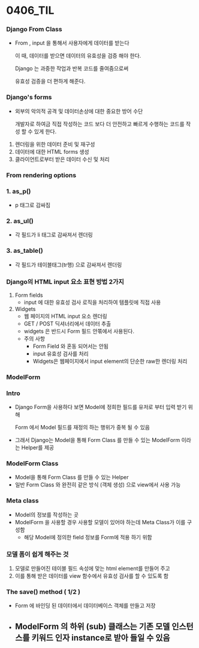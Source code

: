 # 0406_TIL



### Django From Class



- From , input 을 통해서 사용자에게 데이터를 받는다

  이 때, 데이터를 받으면 데이터의 유효성을 검증 해야 한다.

  Django 는 과중한 작업과 반복 코드를 줄여줌으로써 

  유효성 검증을 더 편하게 해준다.



### Django's forms

- 외부의 악의적 공격 및 데이터손상에 대한 중요한 방어 수단

  개발자로 하여금 직접 작성하는 코드 보다 더 안전하고 빠르게 수행하는 코드를 작성 할 수 있게 한다.



1. 렌더링을 위한 데이터 준비 및 재구성
2. 데이터에 대한 HTML forms 생성
3. 클라이언트로부터 받은 데이터 수신 및 처리





### From rendering options

### 1. as_p()

- p 태그로 감싸짐

### 2. as_ul()

- 각 필드가 li 태그로 감싸져서 렌더링

### 3. as_table()

- 각 필드가 테이블태그(tr행) 으로 감싸져서 렌더링



### Django의 HTML input 요소 표현 방법 2가지

1. Form fields
   - input 에 대한 유효성 검사 로직을 처리하여 템플릿에 직접 사용
2. Widgets
   - 웹 페이지의 HTML input 요소 렌더링
   - GET / POST 딕셔너리에서 데이터 추출
   - widgets 은 반드시 Form 필드 안쪾에서 사용된다.
   - 주의 사항
     - Form Field 와 혼동 되어서는 안됨
     - input 유효성 검사를 처리
     - Widgets은 웹페이지에서 input element의 단순한 raw한 렌더링 처리



### ModelForm



### Intro

- Django Form을 사용하다 보면 Model에 정희한 필드를 유저로 부터 입력 받기 위해

  Form 에서 Model 필드를 재정의 하는 행위가 중복 될 수 있음

- 그래서 Django는 Model을 통해 Form Class 를 만들 수 있는 ModelForm 이라는 Helper를 제공



### ModelForm Class

- Model을 통해 Form Class 를 만들 수 있는 Helper
- 일반 Form Class 와 완전히 같은 방식 (객체 생성) 으로 view에서 사용 가능





### Meta class

- Model의 정보를 작성하는 곳
- ModelForm 을 사용할 경우 사용할 모델이 있어야 하는데 Meta Class가 이를 구성함
  - 해당 Model에 정의한 field 정보를 Form에 적용 하기 위함



### 모델 폼이 쉽게 해주는 것

1. 모델로 만들어진 테이블 필드 속성에 맞는 html element를 만들어 주고
2. 이를 통해 받은 데이터를 view 함수에서 유효성 검사를 할 수 있도록 함





### The save() method ( 1/2 )

- Form 에 바인딩 된 데이터에서 데이터베이스 객체를 만들고 저장
- ModelForm 의 하위 (sub) 클래스는 기존 모델 인스턴스를 키워드 인자 instance로 받아 들일 수 있음
  - 